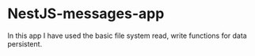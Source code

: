 # NestJS-messages-app
In this app I have used the basic file system read, write functions for data persistent.
